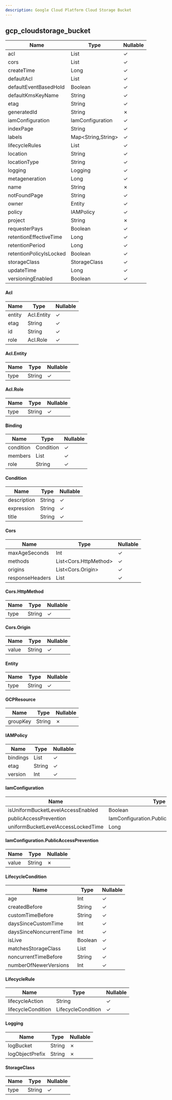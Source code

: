 ```yaml
---
description: Google Cloud Platform Cloud Storage Bucket
---
```

gcp_cloudstorage_bucket
-----------------------

| **Name**                | **Type**            | **Nullable** |
| ----------------------- | ------------------- | ------------ |
| acl                     | List<Acl>           | &check;      |
| cors                    | List<Cors>          | &check;      |
| createTime              | Long                | &check;      |
| defaultAcl              | List<Acl>           | &check;      |
| defaultEventBasedHold   | Boolean             | &check;      |
| defaultKmsKeyName       | String              | &check;      |
| etag                    | String              | &check;      |
| generatedId             | String              | &cross;      |
| iamConfiguration        | IamConfiguration    | &check;      |
| indexPage               | String              | &check;      |
| labels                  | Map<String,String>  | &check;      |
| lifecycleRules          | List<LifecycleRule> | &check;      |
| location                | String              | &check;      |
| locationType            | String              | &check;      |
| logging                 | Logging             | &check;      |
| metageneration          | Long                | &check;      |
| name                    | String              | &cross;      |
| notFoundPage            | String              | &check;      |
| owner                   | Entity              | &check;      |
| policy                  | IAMPolicy           | &check;      |
| project                 | String              | &cross;      |
| requesterPays           | Boolean             | &check;      |
| retentionEffectiveTime  | Long                | &check;      |
| retentionPeriod         | Long                | &check;      |
| retentionPolicyIsLocked | Boolean             | &check;      |
| storageClass            | StorageClass        | &check;      |
| updateTime              | Long                | &check;      |
| versioningEnabled       | Boolean             | &check;      |

#### Acl
| **Name** | **Type**   | **Nullable** |
| -------- | ---------- | ------------ |
| entity   | Acl.Entity | &check;      |
| etag     | String     | &check;      |
| id       | String     | &check;      |
| role     | Acl.Role   | &check;      |

#### Acl.Entity
| **Name** | **Type** | **Nullable** |
| -------- | -------- | ------------ |
| type     | String   | &check;      |

#### Acl.Role
| **Name** | **Type** | **Nullable** |
| -------- | -------- | ------------ |
| type     | String   | &check;      |

#### Binding
| **Name**  | **Type**     | **Nullable** |
| --------- | ------------ | ------------ |
| condition | Condition    | &check;      |
| members   | List<String> | &check;      |
| role      | String       | &check;      |

#### Condition
| **Name**    | **Type** | **Nullable** |
| ----------- | -------- | ------------ |
| description | String   | &check;      |
| expression  | String   | &check;      |
| title       | String   | &check;      |

#### Cors
| **Name**        | **Type**              | **Nullable** |
| --------------- | --------------------- | ------------ |
| maxAgeSeconds   | Int                   | &check;      |
| methods         | List<Cors.HttpMethod> | &check;      |
| origins         | List<Cors.Origin>     | &check;      |
| responseHeaders | List<String>          | &check;      |

#### Cors.HttpMethod
| **Name** | **Type** | **Nullable** |
| -------- | -------- | ------------ |
| type     | String   | &check;      |

#### Cors.Origin
| **Name** | **Type** | **Nullable** |
| -------- | -------- | ------------ |
| value    | String   | &check;      |

#### Entity
| **Name** | **Type** | **Nullable** |
| -------- | -------- | ------------ |
| type     | String   | &check;      |

#### GCPResource
| **Name** | **Type** | **Nullable** |
| -------- | -------- | ------------ |
| groupKey | String   | &cross;      |

#### IAMPolicy
| **Name** | **Type**      | **Nullable** |
| -------- | ------------- | ------------ |
| bindings | List<Binding> | &check;      |
| etag     | String        | &check;      |
| version  | Int           | &check;      |

#### IamConfiguration
| **Name**                           | **Type**                                | **Nullable** |
| ---------------------------------- | --------------------------------------- | ------------ |
| isUniformBucketLevelAccessEnabled  | Boolean                                 | &check;      |
| publicAccessPrevention             | IamConfiguration.PublicAccessPrevention | &check;      |
| uniformBucketLevelAccessLockedTime | Long                                    | &check;      |

#### IamConfiguration.PublicAccessPrevention
| **Name** | **Type** | **Nullable** |
| -------- | -------- | ------------ |
| value    | String   | &cross;      |

#### LifecycleCondition
| **Name**                | **Type**           | **Nullable** |
| ----------------------- | ------------------ | ------------ |
| age                     | Int                | &check;      |
| createdBefore           | String             | &check;      |
| customTimeBefore        | String             | &check;      |
| daysSinceCustomTime     | Int                | &check;      |
| daysSinceNoncurrentTime | Int                | &check;      |
| isLive                  | Boolean            | &check;      |
| matchesStorageClass     | List<StorageClass> | &check;      |
| noncurrentTimeBefore    | String             | &check;      |
| numberOfNewerVersions   | Int                | &check;      |

#### LifecycleRule
| **Name**           | **Type**           | **Nullable** |
| ------------------ | ------------------ | ------------ |
| lifecycleAction    | String             | &check;      |
| lifecycleCondition | LifecycleCondition | &check;      |

#### Logging
| **Name**        | **Type** | **Nullable** |
| --------------- | -------- | ------------ |
| logBucket       | String   | &cross;      |
| logObjectPrefix | String   | &cross;      |

#### StorageClass
| **Name** | **Type** | **Nullable** |
| -------- | -------- | ------------ |
| type     | String   | &check;      |
